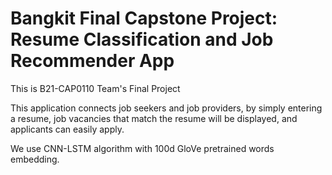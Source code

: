 # Bangkit Final Capstone Project: Resume Classification and Job Recommender App

This is B21-CAP0110 Team's Final Project

This application connects job seekers and job providers, by simply entering a resume, 
job vacancies that match the resume will be displayed, and applicants can easily apply.

We use CNN-LSTM algorithm with 100d GloVe pretrained words embedding.
